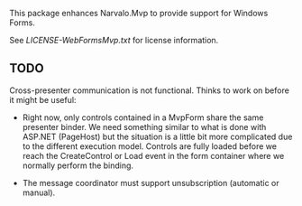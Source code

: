 ﻿
This package enhances Narvalo.Mvp to provide support for Windows Forms.

See _LICENSE-WebFormsMvp.txt_ for license information.

TODO
----

Cross-presenter communication is not functional. Thinks to work on before it might be useful:

- Right now, only controls contained in a MvpForm share the same presenter binder.
  We need something similar to what is done with ASP.NET (PageHost) but the situation
  is a little bit more complicated due to the different execution model. Controls 
  are fully loaded before we reach the CreateControl or Load event in the form container
  where we normally perform the binding.

- The message coordinator must support unsubscription (automatic or manual).